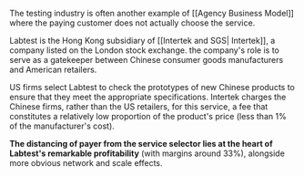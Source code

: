 
The testing industry is often another example of [[Agency Business Model]] where the paying customer does not actually choose the service.

Labtest is the Hong Kong subsidiary of [[Intertek and SGS| Intertek]], a company listed on the London stock exchange. the company's role is to serve as a gatekeeper between Chinese consumer goods manufacturers and American retailers.

US firms select Labtest to check the prototypes of new Chinese products to ensure that they meet the appropriate specifications. Intertek charges the Chinese firms, rather than the US retailers, for this service, a fee that constitutes a relatively low proportion of the product's price (less than 1% of the manufacturer's cost).

**The distancing of payer from the service selector lies at the heart of Labtest's remarkable profitability** (with margins around 33%), alongside more obvious network and scale effects.